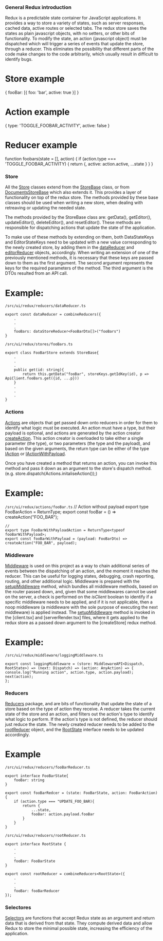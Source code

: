 ### General Redux introduction

Redux is a predictable state container for JavaScript applications. It provides a way to store a variety of states, such as server responses, cached data, active routes or selected tabs. The redux store saves the states as plain javascript objects, with no setters, or other bits of functionality. To modify the state, an action (javascript object) must be dispatched which will trigger a series of events that update the store, through a reducer. This eliminates the possibility that different parts of the code make changes to the code arbitrarily, which usually result in difficult to identify bugs. 

# Store example

{
    fooBar: [{
        foo: 'bar',
        active: true
    }]
}

# Action example

{
    type: 'TOGGLE_FOOBAR_ACTIVITY',
    active: false
}

# Reducer example

function foobars(state = [], action) {
    if (action.type === 'TOGGLE_FOOBAR_ACTIVITY) {
        return {,
            active: action.active,
            ...state
        }
    }
}

### Store

All the [Store](/app/src/ui/redux/stores/) classes extend from the [StoreBase](/app/src/ui/redux/stores/storeBase.ts) class, or from [DocumentsStoreBase](/app/src/ui/redux/stores/documentsStoreBase.ts) which also extends it. This provides a layer of functionality on top of the redux store. The methods provided by these base classes should be used when writing a new store, when dealing with retreaving or updating the needed state. 

The methods provided by the StoreBase class are: getData(), getEditor(), updateEditor(), deleteEditor(), and resetEditor(). These methods are responsible for dispatching actions that update the state of the application.

To make use of these methods by extending on them, both DataStateKeys and EditorStateKeys need to be updated with a new value corresponding to the newly created store, by adding them in the [dataReducer](/app/src/ui/redux/reducers/dataReducer.ts) and [editorReducer](/app/src/ui/redux/reducers/editorsReducer.ts) objects, accordingly. When writing an extension of one of the previously mentioned methods, it is necessary that these keys are passed down to them as the first argument. The second argument represents the keys for the required parameters of the method. The third argument is the DTOs resulted from an API call.



# Example: 

`/src/ui/redux/reducers/dataReducer.ts`

    export const dataReducer = combineReducers({
        .
        .
        .
        fooBars: dataStoreReducer<FooBarDto[]>("fooBars")
    }

`/src/ui/redux/stores/fooBars.ts`

    export class FooBarStore extends StoreBase{
        .
        .
        .
        public get(id: string){
            return this.getData("fooBar", storeKeys.getIdKey(id), p => ApiClient.fooBars.get({id, ...p}))
        }
        .
        .
        .
    }

### Actions

[Actions](/app/src/ui/redux/actions/) are objects that get passed down onto reducers in order for them to identify what logic must be executed. An action must have a type, but their payload is optional, and actions are generated by the action creator [createAction](/app/src/ui/redux/actions/common/createAction.ts). This action creator is overloaded to take either a single parameter (the type), or two parameters (the type and the payload), and based on the given arguments, the return type can be either of the type [IAction](/app/src/ui/redux/actions/common/createAction.ts) or [IActionWithPayload](/app/src/ui/redux/actions/common/createAction.ts). 

Once you have created a method that returns an action, you can invoke this method and pass it down as an argument to the store's dispatch method. (e.g. store.dispatch(Actions.initaliseAction());)

# Example: 

`/src/ui/redux/actions/fooBar.ts`
    // Action without payload
    export type FooBarAction = ReturnType<typeof fooBar>;
    export const fooBar = () => createAction("FOO_BAR");

    //
    export type FooBarWithPayloadAction = ReturnType<typeof fooBarWithPayload>;
    export const fooBarWithPayload = (payload: FooBarDto) => createAction("FOO_BAR", payload);

### Middleware

[Middleware](/app/src/ui/redux/middleware/) is used on this project as a way to chain additional series of events between the dispatching of an action, and the moment it reaches the reducer. This can be useful for logging states, debugging, crash reporting, routing, and other additional logic. 
Middleware is prepared with the [setupMiddleware](/app/src/ui/redux/middleware.ts)  method, which bundles all middleware methods, based on the router passed down, and, given that some middlewares cannot be used on the server, a check is performed on the *isClient* boolean to identify if a specific middleware needs to be applied, and if it is not applicable, then a noop middleware (a middleware with the sole purpose of executing the next middleware) is applied instead.
The [setupMiddleware](/app/src/ui/redux/middleware.ts) method is invoked in the [client.tsx] and [serverRender.tsx] files, where it gets applied to the redux store as a passed down argument to the [createStore] redux method. 

# Example:

`/src/ui/redux/middleware/loggingMiddleware.ts`

    export const loggingMiddleware = (store: MiddlewareAPI<Dispatch, RootState>) => (next: Dispatch) => (action: AnyAction) => {
    console.log("Running action", action.type, action.payload);
    next(action);
    };


### Reducers

[Reducers](/app/src/ui/redux/reducers) package, and are bits of functionality that update the state of a store based on the type of action they receive. A reducer takes the current state of the store and an action, and filters out the action's type to identify what logic to perform. If the action's type is not defined, the reducer should just reduce the state. The newly created reducer needs to be added to the [rootReducer](/app/src/ui/redux/reducers/rootReducer.ts) object, and the [RootState](/app/src/ui/redux/reducers/rootReducer.ts) interface needs to be updated accordingly.

# Example

`/src/ui/redux/reducers/fooBarReducer.ts`

    export interface FooBarState{
        fooBar: string
    }

    export const fooBarRedcer = (state: FooBarState, action: FooBarAction) {
        if (action.type === "UPDATE_FOO_BAR){
            return {
                ...state,
                fooBar: action.payload.fooBar
            }
        }
    }

`/src/ui/redux/reducers/rootReducer.ts`

    export interface RootState {
        .
        .
        .
        fooBar: FooBarState
    }

    export const rootReducer = combineReducers<RootState>({
        .
        .
        .
        fooBar: fooBarReducer
    });


### Selectores

[Selectors](/app/src/ui/redux/selectors/) are functions that accept Redux state as an argument and return data that is derived from that state. They compute derived data and allow Redux to store the minimal possible state, increasing the efficiency of the application.
